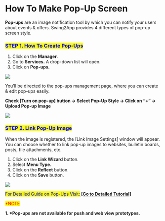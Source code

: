 # How To Make Pop-Up Screen

**Pop-ups** are an image notification tool by which you can notify your users about events & offers. Swing2App provides 4 different types of pop-up screen style.



### <mark style="color:blue;">**STEP 1. How To Create Pop-Ups**</mark>

1. Click on the **Manager.**
2. Go to **Services.** A drop-down list will open.
3. Click on **Pop-ups.**

![](https://support.swing2app.com/wp-content/uploads/2020/02/sur\_pop.png)

You’ll be directed to the pop-ups management page,  where you can create & edit pop-ups easily.

**Check \[Turn on pop-up] button -> Select Pop-Up Style -> Click on “+” -> Upload Pop-up Image**&#x20;

![](https://support.swing2app.com/wp-content/uploads/2020/02/p1.png)



### <mark style="color:blue;">**STEP 2. Link Pop-Up Image**</mark>

When the image is registered, the \[Link Image Settings] window will appear. You can choose whether to link pop-up images to websites, bulletin boards, posts, file attachments, etc.

1. Click on the **Link Wizard** button.
2. Select **Menu Type.**
3. Click on the **Reflect** button.
4. Click on the **Save** button.

![](https://support.swing2app.com/wp-content/uploads/2020/02/p2.png)

<mark style="color:blue;">For Detailed Guide on Pop-Ups Visit:</mark>[ **\[Go to Detailed Tutorial\]**](../appmanage/service/popup.md)

<mark style="color:red;">\*NOTE</mark>

**1. \*Pop-ups are not available for push and web view prototypes.**
